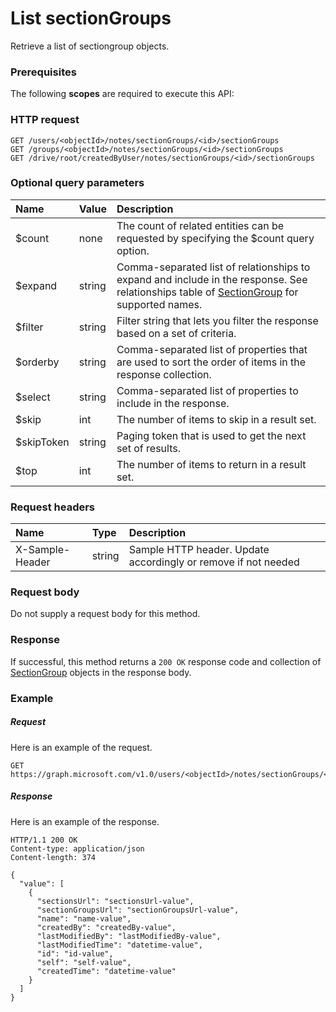 # List sectionGroups

Retrieve a list of sectiongroup objects.
### Prerequisites
The following **scopes** are required to execute this API: 
### HTTP request
<!-- { "blockType": "ignored" } -->
```http
GET /users/<objectId>/notes/sectionGroups/<id>/sectionGroups
GET /groups/<objectId>/notes/sectionGroups/<id>/sectionGroups
GET /drive/root/createdByUser/notes/sectionGroups/<id>/sectionGroups
```
### Optional query parameters
|Name|Value|Description|
|:---------------|:--------|:-------|
|$count|none|The count of related entities can be requested by specifying the $count query option.|
|$expand|string|Comma-separated list of relationships to expand and include in the response. See relationships table of [SectionGroup](../resources/sectiongroup.md) for supported names. |
|$filter|string|Filter string that lets you filter the response based on a set of criteria.|
|$orderby|string|Comma-separated list of properties that are used to sort the order of items in the response collection.|
|$select|string|Comma-separated list of properties to include in the response.|
|$skip|int|The number of items to skip in a result set.|
|$skipToken|string|Paging token that is used to get the next set of results.|
|$top|int|The number of items to return in a result set.|

### Request headers
| Name       | Type | Description|
|:-----------|:------|:----------|
| X-Sample-Header  | string  | Sample HTTP header. Update accordingly or remove if not needed|

### Request body
Do not supply a request body for this method.
### Response
If successful, this method returns a `200 OK` response code and collection of [SectionGroup](../resources/sectiongroup.md) objects in the response body.
### Example
##### Request
Here is an example of the request.
<!-- {
  "blockType": "request",
  "name": "get_sectiongroups"
}-->
```http
GET https://graph.microsoft.com/v1.0/users/<objectId>/notes/sectionGroups/<id>/sectionGroups
```
##### Response
Here is an example of the response.
<!-- {
  "blockType": "response",
  "truncated": false,
  "@odata.type": "microsoft.graph.sectiongroup",
  "isCollection": true
} -->
```http
HTTP/1.1 200 OK
Content-type: application/json
Content-length: 374

{
  "value": [
    {
      "sectionsUrl": "sectionsUrl-value",
      "sectionGroupsUrl": "sectionGroupsUrl-value",
      "name": "name-value",
      "createdBy": "createdBy-value",
      "lastModifiedBy": "lastModifiedBy-value",
      "lastModifiedTime": "datetime-value",
      "id": "id-value",
      "self": "self-value",
      "createdTime": "datetime-value"
    }
  ]
}
```

<!-- uuid: 8fcb5dbc-d5aa-4681-8e31-b001d5168d79
2015-10-25 14:57:30 UTC -->
<!-- {
  "type": "#page.annotation",
  "description": "List sectionGroups",
  "keywords": "",
  "section": "documentation",
  "tocPath": ""
}-->
